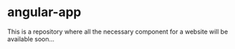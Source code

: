 # angular-app

This is a repository where all the necessary component for a website will be available soon...
